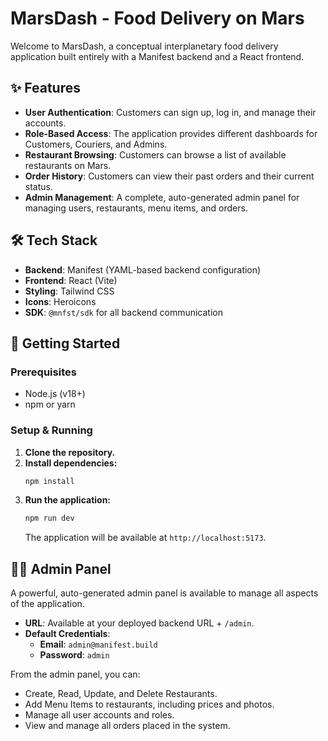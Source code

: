 # MarsDash - Food Delivery on Mars

Welcome to MarsDash, a conceptual interplanetary food delivery application built entirely with a Manifest backend and a React frontend.

## ✨ Features

- **User Authentication**: Customers can sign up, log in, and manage their accounts.
- **Role-Based Access**: The application provides different dashboards for Customers, Couriers, and Admins.
- **Restaurant Browsing**: Customers can browse a list of available restaurants on Mars.
- **Order History**: Customers can view their past orders and their current status.
- **Admin Management**: A complete, auto-generated admin panel for managing users, restaurants, menu items, and orders.

## 🛠️ Tech Stack

- **Backend**: Manifest (YAML-based backend configuration)
- **Frontend**: React (Vite)
- **Styling**: Tailwind CSS
- **Icons**: Heroicons
- **SDK**: `@mnfst/sdk` for all backend communication

## 🚀 Getting Started

### Prerequisites

- Node.js (v18+)
- npm or yarn

### Setup & Running

1.  **Clone the repository.**
2.  **Install dependencies:**
    ```bash
    npm install
    ```
3.  **Run the application:**
    ```bash
    npm run dev
    ```
    The application will be available at `http://localhost:5173`.

## 👨‍💻 Admin Panel

A powerful, auto-generated admin panel is available to manage all aspects of the application.

- **URL**: Available at your deployed backend URL + `/admin`.
- **Default Credentials**:
  - **Email**: `admin@manifest.build`
  - **Password**: `admin`

From the admin panel, you can:
- Create, Read, Update, and Delete Restaurants.
- Add Menu Items to restaurants, including prices and photos.
- Manage all user accounts and roles.
- View and manage all orders placed in the system.
